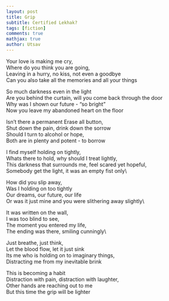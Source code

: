 ```yaml
---
layout: post
title: Grip
subtitle: Certified Lekhak?
tags: [fiction]
comments: true
mathjax: true
author: Utsav
---
```


Your love is making me cry,\
Where do you think you are going,\
Leaving in a hurry, no kiss, not even a goodbye\
Can you also take all the memories and all your things

So much darkness even in the light\
Are you behind the curtain, will you come back through the door\
Why was I shown our future - “so bright”\
Now you leave my abandoned heart on the floor

Isn’t there a permanent Erase all button,\
Shut down the pain, drink down the sorrow\
Should I turn to alcohol or hope,\
Both are in plenty and potent - to borrow

I find myself holding on tightly,\
Whats there to hold, why should I treat lightly,\
This darkness that surrounds me, feel scared yet hopeful,\
Somebody get the light, it was an empty fist only\

How did you slip away,\
Was I holding on too tightly\
Our dreams, our future, our life\
Or was it just mine and you were slithering away slightly\

It was written on the wall,\
I was too blind to see,\
The moment you entered my life,\
The ending was there, smiling cunningly\

Just breathe, just think,\
Let the blood flow, let it just sink\
Its me who is holding on to imaginary things,\
Distracting me from my inevitable brink

This is becoming a habit\
Distraction with pain, distraction with laughter,\
Other hands are reaching out to me\
But this time the grip will be lighter
